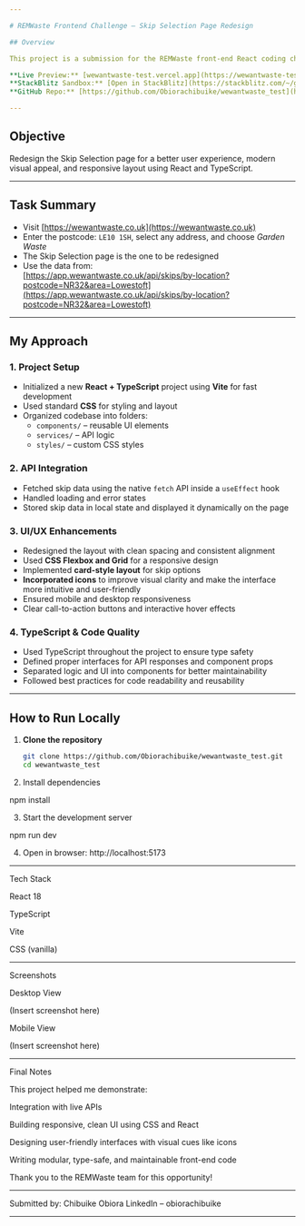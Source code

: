 ```yaml
---

# REMWaste Frontend Challenge – Skip Selection Page Redesign

## Overview

This project is a submission for the REMWaste front-end React coding challenge. The goal was to **redesign the "Skip Selection" page** of the REMWaste platform while keeping its core functionality intact, improving the UI/UX, and making it responsive across devices.

**Live Preview:** [wewantwaste-test.vercel.app](https://wewantwaste-test.vercel.app)  
**StackBlitz Sandbox:** [Open in StackBlitz](https://stackblitz.com/~/github.com/Obiorachibuike/wewantwaste_test?file=src/App.tsx)  
**GitHub Repo:** [https://github.com/Obiorachibuike/wewantwaste_test](https://github.com/Obiorachibuike/wewantwaste_test)

---
```


## Objective

Redesign the Skip Selection page for a better user experience, modern visual appeal, and responsive layout using React and TypeScript.

---

## Task Summary

- Visit [https://wewantwaste.co.uk](https://wewantwaste.co.uk)
- Enter the postcode: `LE10 1SH`, select any address, and choose *Garden Waste*
- The Skip Selection page is the one to be redesigned
- Use the data from:  
  [https://app.wewantwaste.co.uk/api/skips/by-location?postcode=NR32&area=Lowestoft](https://app.wewantwaste.co.uk/api/skips/by-location?postcode=NR32&area=Lowestoft)

---

## My Approach

### 1. **Project Setup**
- Initialized a new **React + TypeScript** project using **Vite** for fast development
- Used standard **CSS** for styling and layout
- Organized codebase into folders:
  - `components/` – reusable UI elements
  - `services/` – API logic
  - `styles/` – custom CSS styles

### 2. **API Integration**
- Fetched skip data using the native `fetch` API inside a `useEffect` hook
- Handled loading and error states
- Stored skip data in local state and displayed it dynamically on the page

### 3. **UI/UX Enhancements**
- Redesigned the layout with clean spacing and consistent alignment
- Used **CSS Flexbox and Grid** for a responsive design
- Implemented **card-style layout** for skip options
- **Incorporated icons** to improve visual clarity and make the interface more intuitive and user-friendly
- Ensured mobile and desktop responsiveness
- Clear call-to-action buttons and interactive hover effects

### 4. **TypeScript & Code Quality**
- Used TypeScript throughout the project to ensure type safety
- Defined proper interfaces for API responses and component props
- Separated logic and UI into components for better maintainability
- Followed best practices for code readability and reusability

---

## How to Run Locally

1. **Clone the repository**
   ```bash
   git clone https://github.com/Obiorachibuike/wewantwaste_test.git
   cd wewantwaste_test

2. Install dependencies

npm install


3. Start the development server

npm run dev


4. Open in browser: http://localhost:5173




---

Tech Stack

React 18

TypeScript

Vite

CSS (vanilla)



---

Screenshots

Desktop View

(Insert screenshot here)

Mobile View

(Insert screenshot here)


---

Final Notes

This project helped me demonstrate:

Integration with live APIs

Building responsive, clean UI using CSS and React

Designing user-friendly interfaces with visual cues like icons

Writing modular, type-safe, and maintainable front-end code


Thank you to the REMWaste team for this opportunity!


---

Submitted by:
Chibuike Obiora
LinkedIn – obiorachibuike


---

